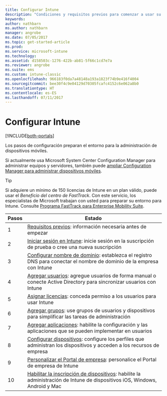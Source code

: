 ```yaml
---
title: Configurar Intune
description: "Condiciones y requisitos previos para comenzar a usar su suscripción de Intune"
keywords: 
author: nathbarn
ms.author: nathbarn
manager: angrobe
ms.date: 07/05/2017
ms.topic: get-started-article
ms.prod: 
ms.service: microsoft-intune
ms.technology: 
ms.assetid: d158503c-1276-422b-ab81-5f66c1cd7e7a
ms.reviewer: angrobe
ms.suite: ems
ms.custom: intune-classic
ms.openlocfilehash: 966183f0da7a48148a193a1823f74b9e416f4004
ms.sourcegitcommit: bee30f4c9e04129d70305fcafc4152c6e062a8b0
ms.translationtype: HT
ms.contentlocale: es-ES
ms.lasthandoff: 07/11/2017
---
```

# <a name="set-up-intune"></a>Configurar Intune

[!INCLUDE[both-portals](./includes/note-for-both-portals.md)]

Los pasos de configuración preparan el entorno para la administración de dispositivos móviles.  

Si actualmente usa Microsoft System Center Configuration Manager para administrar equipos y servidores, también puede [ampliar Configuration Manager para administrar dispositivos móviles](https://docs.microsoft.com/sccm/mdm/understand/choose-between-standalone-intune-and-hybrid-mobile-device-management).

>[!TIP]
>Si adquiere un mínimo de 150 licencias de Intune en un plan válido, puede usar el *Beneficio del centro de FastTrack*. Con este servicio, los especialistas de Microsoft trabajan con usted para preparar su entorno para Intune. Consulte [Programa FastTrack para Enterprise Mobility Suite](https://docs.microsoft.com/enterprise-mobility-security/Solutions/enterprise-mobility-fasttrack-program).

| Pasos | Estado  |
| ------------- |-------------|
| 1  | [Requisitos previos](supported-devices-browsers.md): información necesaria antes de empezar|
| 2 |  [Iniciar sesión en Intune](account-sign-up.md): inicie sesión en la suscripción de prueba o cree una nueva suscripción |  
| 3 | [Configurar nombre de dominio](custom-domain-name-configure.md): establezca el registro DNS para conectar el nombre de dominio de la empresa con Intune  |
| 4 | [Agregar usuarios](users-add.md): agregue usuarios de forma manual o conecte Active Directory para sincronizar usuarios con Intune  |
| 5 | [Asignar licencias](licenses-assign.md): conceda permiso a los usuarios para usar Intune|
| 6 |  [Agregar grupos](groups-add.md): use grupos de usuarios y dispositivos para simplificar las tareas de administración |
| 7 | [Agregar aplicaciones](apps-add.md): habilite la configuración y las aplicaciones que se pueden implementar en usuarios |
| 8 | [Configurar dispositivos](device-profiles.md): configure los perfiles que administran los dispositivos y acceden a los recursos de empresa |
| 9 | [Personalizar el Portal de empresa](company-portal-app.md): personalice el Portal de empresa de Intune   |
| 10 | [Habilitar la inscripción de dispositivos](mdm-authority-set.md): habilite la administración de Intune de dispositivos iOS, Windows, Android y Mac |
